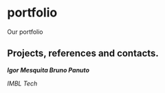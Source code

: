 # portfolio
Our portfolio

## Projects, references and contacts.

**_Igor Mesquita
Bruno Panuto_**

_IMBL Tech_
